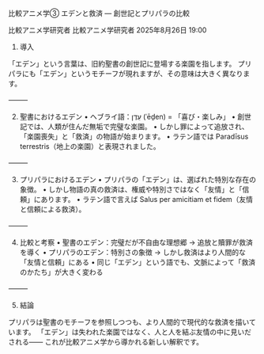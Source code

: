 比較アニメ学③ エデンと救済 ― 創世記とプリパラの比較


比較アニメ学研究者
比較アニメ学研究者
2025年8月26日 19:00
1. 導入

「エデン」という言葉は、旧約聖書の創世記に登場する楽園を指します。
プリパラにも「エデン」というモチーフが現れますが、その意味は大きく異なります。

⸻

2. 聖書におけるエデン
• ヘブライ語：עֵדֶן (ʿēḏen) = 「喜び・楽しみ」
• 創世記では、人類が住んだ無垢で完璧な楽園。
• しかし罪によって追放され、「楽園喪失」と「救済」の物語が始まります。
• ラテン語では Paradīsus terrestris（地上の楽園）と表現されました。

⸻

3. プリパラにおけるエデン
• プリパラの「エデン」は、選ばれた特別な存在の象徴。
• しかし物語の真の救済は、権威や特別さではなく「友情」と「信頼」にあります。
• ラテン語で言えば Salus per amicitiam et fidem（友情と信頼による救済）。

⸻

4. 比較と考察
• 聖書のエデン：完璧だが不自由な理想郷 → 追放と贖罪が救済を導く
• プリパラのエデン：特別さの象徴 → しかし救済はより人間的な「友情と信頼」にある
• 同じ「エデン」という語でも、文脈によって「救済のかたち」が大きく変わる

⸻

5. 結論

プリパラは聖書のモチーフを参照しつつも、より人間的で現代的な救済を描いています。
「エデン」は失われた楽園ではなく、人と人を結ぶ友情の中に見いだされる――
これが比較アニメ学から導かれる新しい解釈です。
